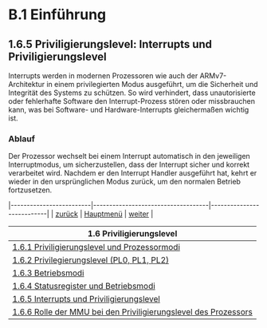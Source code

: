 # B.1 Einführung
## 1.6.5 Priviligierungslevel: Interrupts und Priviligierungslevel

Interrupts werden in modernen Prozessoren wie auch der ARMv7-Architektur in einem privilegierten Modus ausgeführt, um die Sicherheit und Integrität des Systems zu schützen. So wird verhindert, dass unautorisierte oder fehlerhafte Software den Interrupt-Prozess stören oder missbrauchen kann, was bei Software- und Hardware-Interrupts gleichermaßen wichtig ist.

### Ablauf 
Der Prozessor wechselt bei einem Interrupt automatisch in den jeweiligen Interruptmodus, um sicherzustellen, dass der Interrupt sicher und korrekt verarbeitet wird. Nachdem er den Interrupt Handler ausgeführt hat, kehrt er wieder in den ursprünglichen Modus zurück, um den normalen Betrieb fortzusetzen.

|-------------------------|------------------------------------|---------------------------|
|   [zurück](cpsrmod.md)  |   [Hauptmenü](../ueberblick.md)    |   [weiter](mmupriv.md)    |


|**1.6 Priviligierungslevel**                                                       |
|-----------------------------------------------------------------------------------|
| [1.6.1 Priviligierungslevel und Prozessormodi](privmodiintro.md)                  |
| [1.6.2 Privilegierungslevel (PL0, PL1, PL2)](privlev.md)                          |
| [1.6.3 Betriebsmodi](betrmod.md)                                                  |
| [1.6.4 Statusregister und Betriebsmodi](cpsrmod.md)                               |
| [1.6.5 Interrupts und Priviligierungslevel](irqpriv.md)                           |
| [1.6.6 Rolle der MMU bei den Priviligierungslevel des Prozessors](mmupriv.md)     |